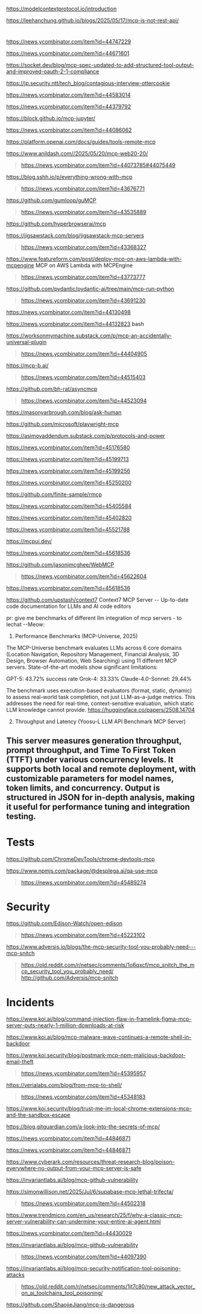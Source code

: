 https://modelcontextprotocol.io/introduction

https://leehanchung.github.io/blogs/2025/05/17/mcp-is-not-rest-api/

#
https://news.ycombinator.com/item?id=44747229

https://news.ycombinator.com/item?id=44671601

https://socket.dev/blog/mcp-spec-updated-to-add-structured-tool-output-and-improved-oauth-2-1-compliance

https://jp.security.ntt/tech_blog/contagious-interview-ottercookie

https://news.ycombinator.com/item?id=44583014

https://news.ycombinator.com/item?id=44379792

https://block.github.io/mcp-jupyter/

https://news.ycombinator.com/item?id=44086062

https://platform.openai.com/docs/guides/tools-remote-mcp

https://www.anildash.com//2025/05/20/mcp-web20-20/
> https://news.ycombinator.com/item?id=44073785#44075449

https://blog.sshh.io/p/everything-wrong-with-mcp
> https://news.ycombinator.com/item?id=43676771

https://github.com/gumloop/guMCP
> https://news.ycombinator.com/item?id=43535889

https://github.com/hyperbrowserai/mcp

https://jigsawstack.com/blog/jigsawstack-mcp-servers
> https://news.ycombinator.com/item?id=43368327

https://www.featureform.com/post/deploy-mcp-on-aws-lambda-with-mcpengine MCP on AWS Lambda with MCPEngine
> https://news.ycombinator.com/item?id=43773777

https://github.com/pydantic/pydantic-ai/tree/main/mcp-run-python
> https://news.ycombinator.com/item?id=43691230

https://news.ycombinator.com/item?id=44130498

https://news.ycombinator.com/item?id=44132823 bash

https://worksonmymachine.substack.com/p/mcp-an-accidentally-universal-plugin
> https://news.ycombinator.com/item?id=44404905

https://mcp-b.ai/
> https://news.ycombinator.com/item?id=44515403

https://github.com/bh-rat/asyncmcp
> https://news.ycombinator.com/item?id=44523094

https://masonyarbrough.com/blog/ask-human

https://github.com/microsoft/playwright-mcp

https://asimovaddendum.substack.com/p/protocols-and-power

https://news.ycombinator.com/item?id=45176580

https://news.ycombinator.com/item?id=45199713

https://news.ycombinator.com/item?id=45199256

https://news.ycombinator.com/item?id=45250200

https://github.com/finite-sample/rmcp

https://news.ycombinator.com/item?id=45405584

https://news.ycombinator.com/item?id=45402820

https://news.ycombinator.com/item?id=45521788

https://mcpui.dev/

https://news.ycombinator.com/item?id=45618536

https://github.com/jasonjmcghee/WebMCP
> https://news.ycombinator.com/item?id=45622604

https://news.ycombinator.com/item?id=45618536

https://github.com/upstash/context7 Context7 MCP Server -- Up-to-date code documentation for LLMs and AI code editors

pr: give me benchmarks of different llm integration of mcp servers - to lechat
--Meow:
1. Performance Benchmarks (MCP-Universe, 2025)

The MCP-Universe benchmark evaluates LLMs across 6 core domains (Location Navigation, Repository Management, Financial Analysis, 3D Design, Browser Automation, Web Searching) using 11 different MCP servers.
State-of-the-art models show significant limitations:

GPT-5: 43.72% success rate
Grok-4: 33.33%
Claude-4.0-Sonnet: 29.44%


The benchmark uses execution-based evaluators (format, static, dynamic) to assess real-world task completion, not just LLM-as-a-judge metrics. This addresses the need for real-time, context-sensitive evaluation, which static LLM knowledge cannot provide.
https://huggingface.co/papers/2508.14704

2. Throughput and Latency (Yoosu-L LLM API Benchmark MCP Server)

This server measures generation throughput, prompt throughput, and Time To First Token (TTFT) under various concurrency levels.
It supports both local and remote deployment, with customizable parameters for model names, token limits, and concurrency.
Output is structured in JSON for in-depth analysis, making it useful for performance tuning and integration testing.
--

# Tests
https://github.com/ChromeDevTools/chrome-devtools-mcp

https://www.npmjs.com/package/@desplega.ai/qa-use-mcp
> https://news.ycombinator.com/item?id=45489274

# Security
https://github.com/Edison-Watch/open-edison
> https://news.ycombinator.com/item?id=45223102

https://www.adversis.io/blogs/the-mcp-security-tool-you-probably-need---mcp-snitch
> https://old.reddit.com/r/netsec/comments/1o6qxcf/mcp_snitch_the_mcp_security_tool_you_probably_need/
> http://github.com/Adversis/mcp-snitch

# Incidents
https://www.koi.ai/blog/command-injection-flaw-in-framelink-figma-mcp-server-puts-nearly-1-million-downloads-at-risk

https://www.koi.ai/blog/mcp-malware-wave-continues-a-remote-shell-in-backdoor

https://www.koi.security/blog/postmark-mcp-npm-malicious-backdoor-email-theft
> https://news.ycombinator.com/item?id=45395957

https://verialabs.com/blog/from-mcp-to-shell/
> https://news.ycombinator.com/item?id=45348183

https://www.koi.security/blog/trust-me-im-local-chrome-extensions-mcp-and-the-sandbox-escape

https://blog.gitguardian.com/a-look-into-the-secrets-of-mcp/

https://news.ycombinator.com/item?id=44846871

https://news.ycombinator.com/item?id=44846871

https://www.cyberark.com/resources/threat-research-blog/poison-everywhere-no-output-from-your-mcp-server-is-safe

https://invariantlabs.ai/blog/mcp-github-vulnerability

https://simonwillison.net/2025/Jul/6/supabase-mcp-lethal-trifecta/
> https://news.ycombinator.com/item?id=44502318

https://www.trendmicro.com/en_us/research/25/f/why-a-classic-mcp-server-vulnerability-can-undermine-your-entire-ai-agent.html

https://news.ycombinator.com/item?id=44430029

https://invariantlabs.ai/blog/mcp-github-vulnerability
> https://news.ycombinator.com/item?id=44097390

https://invariantlabs.ai/blog/mcp-security-notification-tool-poisoning-attacks
> https://old.reddit.com/r/netsec/comments/1jt7c80/new_attack_vector_on_ai_toolchains_tool_poisoning/

https://github.com/ShaojieJiang/mcp-is-dangerous